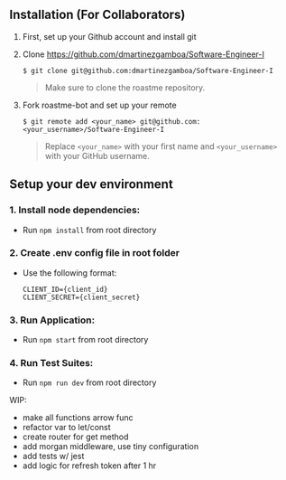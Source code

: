 ## Installation (For Collaborators)

1. First, set up your Github account and install git

1. Clone https://github.com/dmartinezgamboa/Software-Engineer-I

   ```
   $ git clone git@github.com:dmartinezgamboa/Software-Engineer-I
   ```

   > Make sure to clone the roastme repository.

1. Fork roastme-bot and set up your remote
   ```
   $ git remote add <your_name> git@github.com:<your_username>/Software-Engineer-I
   ```
   > Replace `<your_name>` with your first name and `<your_username>` with your GitHub username.

## Setup your dev environment

### 1. Install node dependencies:

- Run `npm install` from root directory

### 2. Create .env config file in root folder

- Use the following format:
  ```
  CLIENT_ID={client_id}
  CLIENT_SECRET={client_secret}
  ```

### 3. Run Application:

- Run `npm start` from root directory

### 4. Run Test Suites:

- Run `npm run dev` from root directory

WIP:

- make all functions arrow func
- refactor var to let/const
- create router for get method
- add morgan middleware, use tiny configuration
- add tests w/ jest
- add logic for refresh token after 1 hr
